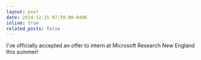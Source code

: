 ```yaml
---
layout: post
date: 2024-12-25 07:59:00-0400
inline: true
related_posts: false
---
```


I've officially accepted an offer to intern at Microsoft Research New England this summer!